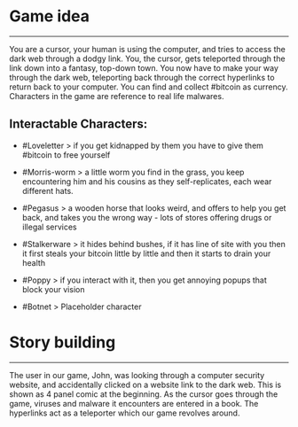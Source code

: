 
# Game idea
---
You are a cursor, your human is using the computer, and tries to access the dark web through a dodgy link. You, the cursor, gets teleported through the link down into a fantasy, top-down town. You now have to make your way through the dark web, teleporting back through the correct hyperlinks to return back to your computer. You can find and collect #bitcoin as currency.
Characters in the game are reference to real life malwares.
## Interactable Characters: 
- #Loveletter > if you get kidnapped by them you have to give them #bitcoin to free yourself 

- #Morris-worm > a little worm you find in the grass, you keep encountering him and his cousins as they self-replicates, each wear different hats. 

- #Pegasus > a wooden horse that looks weird, and offers to help you get back, and takes you the wrong way - lots of stores offering drugs or illegal services 

- #Stalkerware > it hides behind bushes, if it has line of site with you then it first steals your bitcoin little by little and then it starts to drain your health 

- #Poppy > if you interact with it, then you get annoying popups that block your vision 

- #Botnet > Placeholder character
# Story building
---
The user in our game, John, was looking through a computer security website, and accidentally clicked on a website link to the dark web. This is shown as 4 panel comic at the beginning. As the cursor goes through the game, viruses and malware it encounters are entered in a book. The hyperlinks act as a teleporter which our game revolves around.